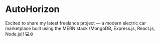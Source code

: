 # AutoHorizon
Excited to share my latest freelance project — a modern electric car marketplace built using the MERN stack (MongoDB, Express.js, React.js, Node.js)! 💻⚙️
